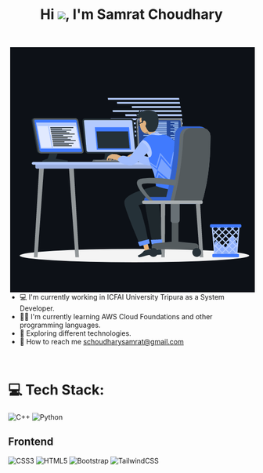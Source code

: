 <h1 align="center">Hi <img src="https://media.giphy.com/media/hvRJCLFzcasrR4ia7z/giphy.gif" width="29px">, I'm Samrat Choudhary</h1>
<br>

<p> <img align="right" src="https://github.com/choudharysamrat/choudharysamrat/blob/main/animation_500.gif" alt="samrat-about" /></p>


- 💻 I'm currently working in ICFAI University Tripura as a System Developer.
- 👨‍💻 I'm currently learning AWS Cloud Foundations and other programming languages.
- 👀 Exploring different technologies.
- 📩 How to reach me schoudharysamrat@gmail.com

<br>

# 💻 Tech Stack:
![C++](https://img.shields.io/badge/c++-%2300599C.svg?style=for-the-badge&logo=c%2B%2B&logoColor=white) ![Python](https://img.shields.io/badge/python-3670A0?style=for-the-badge&logo=python&logoColor=ffdd54)

## Frontend
![CSS3](https://img.shields.io/badge/css3-%231572B6.svg?style=for-the-badge&logo=css3&logoColor=white) ![HTML5](https://img.shields.io/badge/html5-%23E34F26.svg?style=for-the-badge&logo=html5&logoColor=white) ![Bootstrap](https://img.shields.io/badge/bootstrap-%23563D7C.svg?style=for-the-badge&logo=bootstrap&logoColor=white) ![TailwindCSS](https://img.shields.io/badge/tailwindcss-%2338B2AC.svg?style=for-the-badge&logo=tailwind-css&logoColor=white)
